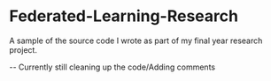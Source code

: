 # Federated-Learning-Research

A sample of the source code I wrote as part of my final year research project.

-- Currently still cleaning up the code/Adding comments
